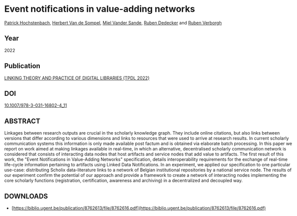 # Event notifications in value-adding networks

<style type="text/css">
    html {
       background-color: #ffffff !important;
       background-image: none;
    }
    body > footer {
        visibility: hidden;
    }
    body {
       -webkit-box-shadow: none;
           -moz-box-shadow: none;
           box-shadow: none;
       box-sizing:content-box;
       max-width: 100%;
       margin: 0 auto;
       padding: 0 1em 0;
    }
</style>
<script type="text/javascript">
    let header = document.querySelector("body > header");
    header.parentNode.removeChild(header);
</script>

[Patrick Hochstenbach](http://patrickhochstenbach.net/profile/card#me), 
[Herbert Van de Sompel](https://hvdsomp.info/#i), 
[Miel Vander Sande](), 
[Ruben Dedecker](https://pod.rubendedecker.be/profile/card#me) and 
[Ruben Verborgh](https://ruben.verborgh.org/profile/#me)

## Year

2022

## Publication

[LINKING THEORY AND PRACTICE OF DIGITAL LIBRARIES (TPDL 2022)]()

## DOI

[10.1007/978-3-031-16802-4_11](http://doi.org/10.1007/978-3-031-16802-4_11)

## ABSTRACT

Linkages between research outputs are crucial in the scholarly knowledge graph.  They include online citations, but also links between versions that differ according  to various dimensions and links to resources that were used to arrive at research  results. In current scholarly communication systems this information is only made  available post factum and is obtained via elaborate batch processing. In this paper  we report on work aimed at making linkages available in real-time, in which an  alternative, decentralised scholarly communication network is considered that consists  of interacting data nodes that host artifacts and service nodes that add value to  artifacts. The first result of this work, the "Event Notifications in Value-Adding Networks"  specification, details interoperability requirements for the exchange of real-time  life-cycle information pertaining to artifacts using Linked Data Notifications.  In an experiment, we applied our specification to one particular use-case: distributing  Scholix data-literature links to a network of Belgian institutional repositories by a  national service node. The results of our experiment confirm the potential of our  approach and provide a framework to create a network of interacting nodes implementing  the core scholarly functions (registration, certification, awareness and archiving)  in a decentralized and decoupled way.


## DOWNLOADS

- [https://biblio.ugent.be/publication/8762613/file/8762616.pdf](https://biblio.ugent.be/publication/8762613/file/8762616.pdf)
